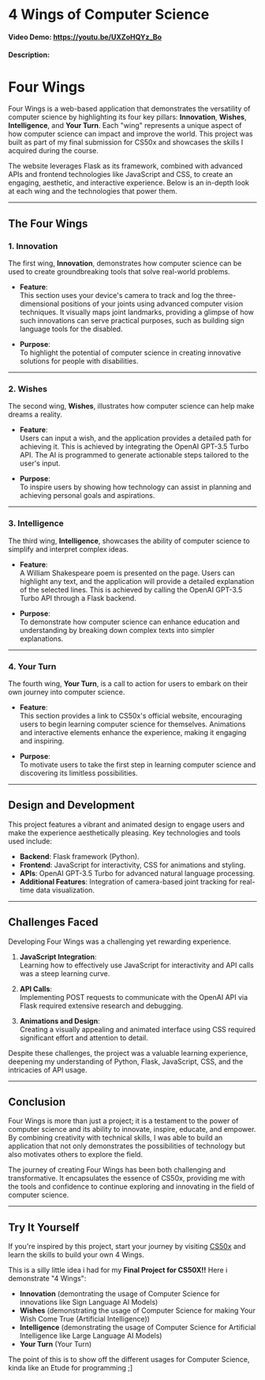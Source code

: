 # 4 Wings of Computer Science

#### Video Demo: https://youtu.be/UXZoHQYz_Bo
#### Description:

# Four Wings  

Four Wings is a web-based application that demonstrates the versatility of computer science by highlighting its four key pillars: **Innovation**, **Wishes**, **Intelligence**, and **Your Turn**. Each "wing" represents a unique aspect of how computer science can impact and improve the world. This project was built as part of my final submission for CS50x and showcases the skills I acquired during the course.  

The website leverages Flask as its framework, combined with advanced APIs and frontend technologies like JavaScript and CSS, to create an engaging, aesthetic, and interactive experience. Below is an in-depth look at each wing and the technologies that power them.

---

## The Four Wings  

### 1. Innovation  
The first wing, **Innovation**, demonstrates how computer science can be used to create groundbreaking tools that solve real-world problems.  

- **Feature**:  
  This section uses your device's camera to track and log the three-dimensional positions of your joints using advanced computer vision techniques. It visually maps joint landmarks, providing a glimpse of how such innovations can serve practical purposes, such as building sign language tools for the disabled.  

- **Purpose**:  
  To highlight the potential of computer science in creating innovative solutions for people with disabilities.  

---

### 2. Wishes  
The second wing, **Wishes**, illustrates how computer science can help make dreams a reality.  

- **Feature**:  
  Users can input a wish, and the application provides a detailed path for achieving it. This is achieved by integrating the OpenAI GPT-3.5 Turbo API. The AI is programmed to generate actionable steps tailored to the user's input.  

- **Purpose**:  
  To inspire users by showing how technology can assist in planning and achieving personal goals and aspirations.

---

### 3. Intelligence  
The third wing, **Intelligence**, showcases the ability of computer science to simplify and interpret complex ideas.  

- **Feature**:  
  A William Shakespeare poem is presented on the page. Users can highlight any text, and the application will provide a detailed explanation of the selected lines. This is achieved by calling the OpenAI GPT-3.5 Turbo API through a Flask backend.  

- **Purpose**:  
  To demonstrate how computer science can enhance education and understanding by breaking down complex texts into simpler explanations.  

---

### 4. Your Turn  
The fourth wing, **Your Turn**, is a call to action for users to embark on their own journey into computer science.  

- **Feature**:  
  This section provides a link to CS50x's official website, encouraging users to begin learning computer science for themselves. Animations and interactive elements enhance the experience, making it engaging and inspiring.  

- **Purpose**:  
  To motivate users to take the first step in learning computer science and discovering its limitless possibilities.  

---

## Design and Development  

This project features a vibrant and animated design to engage users and make the experience aesthetically pleasing. Key technologies and tools used include:  

- **Backend**: Flask framework (Python).  
- **Frontend**: JavaScript for interactivity, CSS for animations and styling.  
- **APIs**: OpenAI GPT-3.5 Turbo for advanced natural language processing.  
- **Additional Features**: Integration of camera-based joint tracking for real-time data visualization.  

---

## Challenges Faced  

Developing Four Wings was a challenging yet rewarding experience.  

1. **JavaScript Integration**:  
   Learning how to effectively use JavaScript for interactivity and API calls was a steep learning curve.  

2. **API Calls**:  
   Implementing POST requests to communicate with the OpenAI API via Flask required extensive research and debugging.  

3. **Animations and Design**:  
   Creating a visually appealing and animated interface using CSS required significant effort and attention to detail.  

Despite these challenges, the project was a valuable learning experience, deepening my understanding of Python, Flask, JavaScript, CSS, and the intricacies of API usage.  

---

## Conclusion  

Four Wings is more than just a project; it is a testament to the power of computer science and its ability to innovate, inspire, educate, and empower. By combining creativity with technical skills, I was able to build an application that not only demonstrates the possibilities of technology but also motivates others to explore the field.  

The journey of creating Four Wings has been both challenging and transformative. It encapsulates the essence of CS50x, providing me with the tools and confidence to continue exploring and innovating in the field of computer science.  

---

## Try It Yourself  

If you're inspired by this project, start your journey by visiting [CS50x](https://cs50.harvard.edu/x/) and learn the skills to build your own 4 Wings.  


This is a silly little idea i had for my **Final Project for CS50X!!** 
Here i demonstrate "4 Wings":
  - **Innovation** (demontrating the usage of Computer Science for innovations like Sign Language AI Models)
  - **Wishes** (demonstrating the usage of Computer Science for making Your Wish Come True (Artificial Intelligence))
  - **Intelligence** (demonstrating the usage of Computer Science for Artificial Intelligence like Large Language AI Models)
  - **Your Turn** (Your Turn)

The point of this is to show off the different usages for Computer Science, kinda like an Etude for programming ;]
